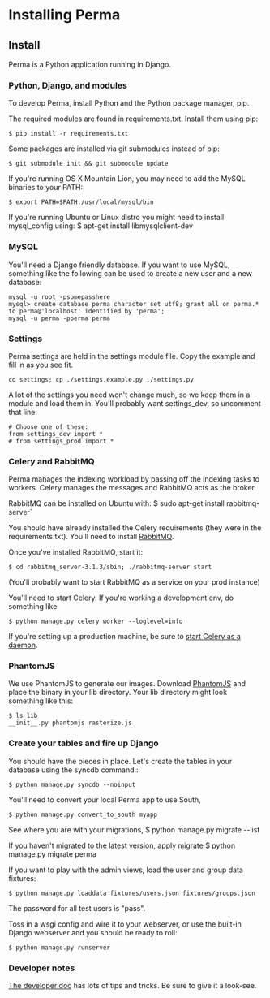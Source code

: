 Installing Perma
=====

## Install

Perma is a Python application running in Django.

### Python, Django, and modules

To develop Perma, install Python and the Python package manager, pip.

The required modules are found in requirements.txt. Install them using pip:

    $ pip install -r requirements.txt

Some packages are installed via git submodules instead of pip:

    $ git submodule init && git submodule update

If you're running OS X Mountain Lion, you may need to add the MySQL binaries 
to your PATH:

    $ export PATH=$PATH:/usr/local/mysql/bin

If you're running Ubuntu or Linux distro you might need to install mysql_config using:
    $ apt-get install libmysqlclient-dev

### MySQL

You'll need a Django friendly database. If you want to use MySQL, something like the following can be used to create a new user and a new database:

	mysql -u root -psomepasshere
	mysql> create database perma character set utf8; grant all on perma.* to perma@'localhost' identified by 'perma';
	mysql -u perma -pperma perma

### Settings

Perma settings are held in the settings module file. Copy the example and fill in as you see fit.

    cd settings; cp ./settings.example.py ./settings.py

A lot of the settings you need won't change much, so we keep them in a module and load them in. You'll probably want settings_dev, so uncomment that line:

    # Choose one of these:
    from settings_dev import *
    # from settings_prod import *

### Celery and RabbitMQ

Perma manages the indexing workload by passing off the indexing tasks to workers. Celery manages the messages and RabbitMQ acts as the broker.

RabbitMQ can be installed on Ubuntu with:
    $ sudo apt-get install rabbitmq-server`

You should have already installed the Celery requirements (they were in the requirements.txt). You'll need to install [RabbitMQ](http://www.rabbitmq.com/).


Once you've installed RabbitMQ, start it:

    $ cd rabbitmq_server-3.1.3/sbin; ./rabbitmq-server start

(You'll probably want to start RabbitMQ as a service on your prod instance)


You'll need to start Celery. If you're working a development env, do something like:

    $ python manage.py celery worker --loglevel=info

If you're setting up a production machine, be sure to [start Celery as a daemon](http://docs.celeryproject.org/en/latest/tutorials/daemonizing.html#daemonizing).


### PhantomJS

We use PhantomJS to generate our images. Download [PhantomJS](http://phantomjs.org/) and place the binary in your lib directory. Your lib directory might look something like this:

    $ ls lib
    __init__.py phantomjs rasterize.js


### Create your tables and fire up Django

You should have the pieces in place. Let's create the tables in your database using the syncdb command.:

    $ python manage.py syncdb --noinput

You'll need to convert your local Perma app to use South,

    $ python manage.py convert_to_south myapp

See where you are with your migrations,
    $ python manage.py migrate --list

If you haven't migrated to the latest version, apply migrate
    $ python manage.py migrate perma

If you want to play with the admin views, load the user and group data fixtures:

    $ python manage.py loaddata fixtures/users.json fixtures/groups.json

The password for all test users is "pass".

Toss in a wsgi config and wire it to your webserver, or use the built-in Django webserver and you should be ready to roll:

    $ python manage.py runserver


### Developer notes

[The developer doc](https://github.com/harvard-lil/perma/blob/develop/developer.md) has lots of tips and tricks. Be sure to give it a look-see.